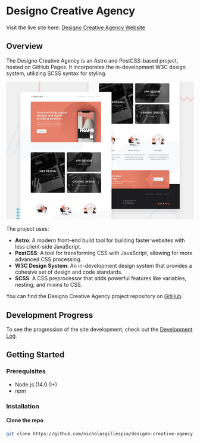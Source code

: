 # Designo Creative Agency

Visit the live site here: [Designo Creative Agency Website](https://nicholasgillespie.github.io/designo-creative-agency/)

## Overview

The Designo Creative Agency is an Astro and PostCSS-based project, hosted on GitHub Pages. It incorporates the in-development W3C design system, utilizing SCSS syntax for styling.

[![Screenshot of the Designo Creative Agency project](./docs/design/preview.jpg)](https://nicholasgillespie.github.io/designo-creative-agency/)

The project uses:

- **Astro**: A modern front-end build tool for building faster websites with less client-side JavaScript.
- **PostCSS**: A tool for transforming CSS with JavaScript, allowing for more advanced CSS processing.
- **W3C Design System**: An in-development design system that provides a cohesive set of design and code standards.
- **SCSS**: A CSS preprocessor that adds powerful features like variables, nesting, and mixins to CSS.

You can find the Designo Creative Agency project repository on [GitHub](https://github.com/nicholasgillespie/designo-creative-agency).

## Development Progress

To see the progression of the site development, check out the [Development Log](./docs/project/development_log.md).

## Getting Started

### Prerequisites

- Node.js (14.0.0+)
- npm

### Installation

#### Clone the repo

```bash
git clone https://github.com/nicholasgillespie/designo-creative-agency.git
```

